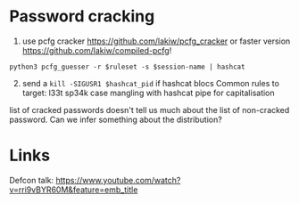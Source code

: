 # Password cracking

1. use pcfg cracker https://github.com/lakiw/pcfg_cracker or faster version https://github.com/lakiw/compiled-pcfg!
```
python3 pcfg_guesser -r $ruleset -s $session-name | hashcat
```
2. send a `kill -SIGUSR1 $hashcat_pid` if hashcat blocs
Common rules to target:
    l33t sp34k
    case mangling with hashcat pipe for capitalisation

list of cracked passwords doesn't tell us much about the list of non-cracked password. Can we infer something about the distribution?

# Links
Defcon talk: https://www.youtube.com/watch?v=rri9vBYR60M&feature=emb_title